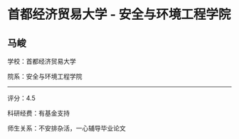 # 首都经济贸易大学 - 安全与环境工程学院

## 马峻

学校：首都经济贸易大学

院系：安全与环境工程学院

* * *

评分：4.5

科研经费：有基金支持

师生关系：不安排杂活，一心辅导毕业论文